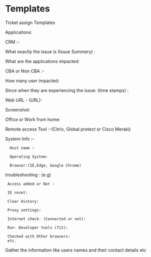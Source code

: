 # Templates
Ticket assign Templates

Applicaitons:

CRM :-

What exactly the issue is (Issue Summery) :

What are the applications impacted:

CBA or Non CBA :- 

How many user impacted:

Since when they are experiencing the issue: (time stamps) :

Web URL - (URL):

Screenshot:

Office or Work from home:

Remote access Tool :-(Citrix, Global protect or Cisco Meraki)

System Info :-

      Host name :
      
      Operating System:
      
      Browser:(IE,Edge, Google Chrome)
      
troubleshooting :
(e.g)

     Access added or Not :
     
     IE reset:
 
     Clear History:
 
     Proxy settings:
 
     Internet check- (Connected or not):
 
     Run- Developer tools (f12):
 
     Checked with Other browsers:
     etc.
  
Gather the information like users names and their contact details etc
